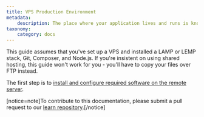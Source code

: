 ```yaml
---
title: VPS Production Environment
metadata:
    description: The place where your application lives and runs is known as the production environment, and the act of transferring your code from the development environment to the production environment is known as deployment. This chapter explains how to set up a production environment on a VPS.
taxonomy:
    category: docs
---
```


This guide assumes that you've set up a VPS and installed a LAMP or LEMP stack, Git, Composer, and Node.js. If you're insistent on using shared hosting, this guide won't work for you - you'll have to copy your files over FTP instead.

The first step is to [install and configure required software on the remote server](/going-live/vps-production-environment/server-setup).

[notice=note]To contribute to this documentation, please submit a pull request to our [learn repository](https://github.com/userfrosting/learn/tree/master/pages).[/notice]
